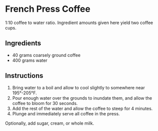 # French Press Coffee

1:10 coffee to water ratio. Ingredient amounts given here yield two coffee cups.

## Ingredients

- 40 grams coarsely ground coffee
- 400 grams water

## Instructions

1. Bring water to a boil and allow to cool slightly to somewhere near 195&deg;-205&deg;F.
2. Pour enough water over the grounds to inundate them, and allow the coffee to bloom for 30 seconds.
3. Add the rest of the water and allow the coffee to steep for 4 minutes.
4. Plunge and immediately serve all coffee in the press.

Optionally, add sugar, cream, or whole milk.
